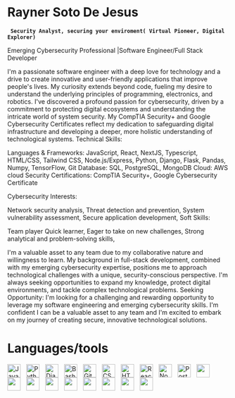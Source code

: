 # Rayner Soto De Jesus 
**` Security Analyst, securing your enviroment( Virtual Pioneer, Digital Explorer)`**


Emerging Cybersecurity Professional |Software Engineer/Full Stack Developer 

I'm a passionate software engineer with a deep love for technology and a drive to create innovative and user-friendly applications that improve people's lives. My curiosity extends beyond code, fueling my desire to understand the underlying principles of programming, electronics, and robotics. I've discovered a profound passion for cybersecurity, driven by a commitment to protecting digital ecosystems and understanding the intricate world of system security. My CompTIA Security+ and Google Cybersecurity Certificates reflect my dedication to safeguarding digital infrastructure and developing a deeper, more holistic understanding of technological systems.
Technical Skills:

Languages & Frameworks: JavaScript, React, NextJS, Typescript, HTML/CSS, Tailwind CSS, Node.js/Express, Python, Django, Flask, Pandas, Numpy, TensorFlow, Git
Database: SQL, PostgreSQL, MongoDB
Cloud: AWS cloud
Security Certifications: CompTIA Security+, Google Cybersecurity Certificate

Cybersecurity Interests:

Network security analysis,
Threat detection and prevention,
System vulnerability assessment,
Secure application development,
Soft Skills:

Team player
Quick learner,
Eager to take on new challenges,
Strong analytical and problem-solving skills,

I'm a valuable asset to any team due to my collaborative nature and willingness to learn. My background in full-stack development, combined with my emerging cybersecurity expertise, positions me to approach technological challenges with a unique, security-conscious perspective. I'm always seeking opportunities to expand my knowledge, protect digital environments, and tackle complex technological problems.
Seeking Opportunity:
I'm looking for a challenging and rewarding opportunity to leverage my software engineering and emerging cybersecurity skills. I'm confident I can be a valuable asset to any team and I'm excited to embark on my journey of creating secure, innovative technological solutions.



Languages/tools
=========
<img align="left" alt="JavaScript" width="30px" style="padding-right:10px;" src="https://cdn.jsdelivr.net/gh/devicons/devicon/icons/javascript/javascript-plain.svg" />
<img align="left" alt="Python" width="30px" style="padding-right:10px;" src="https://cdn.jsdelivr.net/gh/devicons/devicon/icons/python/python-plain.svg" />
<img align="left" alt="Django" width="30px" height="30px" style="padding-right:10px;" src="https://static.djangoproject.com/img/logos/django-logo-positive.svg" />
<img align="left" alt="Bash" width="30px" style="padding-right:10px;" src="https://cdn.jsdelivr.net/gh/devicons/devicon/icons/bash/bash-original.svg" />
<img align="left" alt="Git" width="30px" style="padding-right:10px;" src="https://cdn.jsdelivr.net/gh/devicons/devicon/icons/git/git-original.svg" />
<img align="left" alt="CSS" width="30px" style="padding-right:10px;" src="https://cdn.jsdelivr.net/gh/devicons/devicon/icons/css3/css3-plain.svg" />
<img align="left" alt="HTML" width="30px" style="padding-right:10px;" src="https://cdn.jsdelivr.net/gh/devicons/devicon/icons/html5/html5-plain.svg" />
<img align="left" alt="React" width="30px" style="padding-right:10px;" src="https://cdn.jsdelivr.net/gh/devicons/devicon/icons/react/react-original.svg" />
<img align="left" alt="NodeJS" width="30px" style="padding-right:10px;" src="https://cdn.jsdelivr.net/gh/devicons/devicon/icons/nodejs/nodejs-original.svg" />
<img align="left" alt="Postgresql" width="30px" style="padding-right:10px;" src="https://www.vectorlogo.zone/logos/postgresql/postgresql-icon.svg" />
<img align="left"  width="30px" style="padding-right:10px;" src="https://cdn.jsdelivr.net/gh/devicons/devicon@latest/icons/flask/flask-original-wordmark.svg" />
<img align="left"  width="30px" style="padding-right:10px;" src="https://cdn.jsdelivr.net/gh/devicons/devicon@latest/icons/keras/keras-original-wordmark.svg" />
<img align="left"  width="30px" style="padding-right:10px;" src="https://cdn.jsdelivr.net/gh/devicons/devicon@latest/icons/mongodb/mongodb-original-wordmark.svg" />
<img align="left"  width="30px" style="padding-right:10px;" src="https://cdn.jsdelivr.net/gh/devicons/devicon@latest/icons/mysql/mysql-original-wordmark.svg" />
<img align="left"  width="30px" style="padding-right:10px;" src="https://cdn.jsdelivr.net/gh/devicons/devicon@latest/icons/nextjs/nextjs-original.svg" />
<img align="left"  width="30px" style="padding-right:10px;" src="https://cdn.jsdelivr.net/gh/devicons/devicon@latest/icons/pandas/pandas-original.svg" />
<img align="left"  width="30px" style="padding-right:10px;" src="https://cdn.jsdelivr.net/gh/devicons/devicon@latest/icons/postman/postman-original.svg" />
<img align="left"  width="30px" style="padding-right:10px;" src="https://cdn.jsdelivr.net/gh/devicons/devicon@latest/icons/tailwindcss/tailwindcss-original-wordmark.svg" />
<img align="left"  width="30px" style="padding-right:10px;" src="https://cdn.jsdelivr.net/gh/devicons/devicon@latest/icons/tensorflow/tensorflow-original.svg" />
<div data-iframe-width="150" data-iframe-height="270" data-share-badge-id="938580a5-353a-49d0-b3a0-f0237aeb8f11" data-share-badge-host="https://www.credly.com"></div>

          
          
          
          

          
          
          
          
          
          





